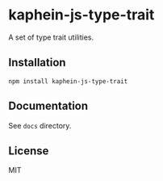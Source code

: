 # kaphein-js-type-trait
A set of type trait utilities.

## Installation
```shell
npm install kaphein-js-type-trait
```

## Documentation
See `docs` directory.

## License
MIT
